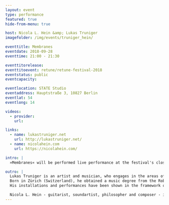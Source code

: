 ```yaml
---
layout: event
type: performance
featured: true
hide-from-menu: true

host: Nicola L. Hein &amp; Lukas Truniger
imagefolder: /img/events/truniger_hein/

eventtitle: Membranes
eventdate: 2018-09-28
eventtime: 21:00 - 21:30

eventtitorelease:
eventtitoevent: retune/retune-festival-2018
eventstatus: public
eventcapacity:

eventlocation: STATE Studio
eventaddress: Hauptstraße 3, 10827 Berlin
eventlat: 54
eventlong: 14

videos:
  - provider:
    url:

links:
  - name: lukastruniger.net
    url: http://lukastruniger.net/
  - name: nicolahein.com
    url: https://nicolahein.com/

intro: |
  »Membranes« will be performed live performance at the festival's closing night. Exploring the boundaries where music and language overlap, Nicola L. Hein and Lukas Truniger use hybrid instruments – constructed from drum-skins and electronic components – as devices to turn written texts into pulses of light and percussive sound. As each machine translation emerges, the network of instruments starts to share the texts, transforming written material into aesthetic, visual and sonic patterns, for the performers to further interact with. Extrapolating from the example of the African talking drum, Membranes builds up an altogether new kind of tone language, constantly shifting and adapting itself before the viewer and performers alike.

outro: |
  Lukas Truniger is an artist and musician, who engages in the areas of multimedia installations, sculptural objects, performances and the creation of new musical instruments. He is fascinated by complex systems and hidden processes in nature as well as in society. For the exploration of their inherent aesthetics industrial materials, hacked devices and misused tools have become crucial to his creation. His work establishes singular experiences challenging the modalities of perception.
  Born in Zürich (Switzerland), he obtained a music degree from the Robert Schumann School of Music and Media in Düsseldorf (D) and a post gradual diploma in fine arts from Le Fresnoy - studio national des arts contemporains in Tourcoing (F).
  His installations and performances have been shown in the framework of international exhibitions and festivals. He is represented by Bipolar, a production and distribution agency for digital art located in Montpellier (F).

  Nicola L. Hein - guitarist, soundartist, philosopher and composer - is a very active player on the german/international scene of improvised music. Studied Philosophy / German Philology (B.A.), Jazzperformance (B.A.) and Soundart-composition (M.A.) at the University of Mainz. Moreover soundart (soundinstallations, site specific instruments, conceptual compositions for improvising musicians etc.) and the collaboration in different interdisciplinary settings (dance, installation, video art etc.) are an important focus of his art and form a second emphasis besides the work as a guitarist.
---
```


